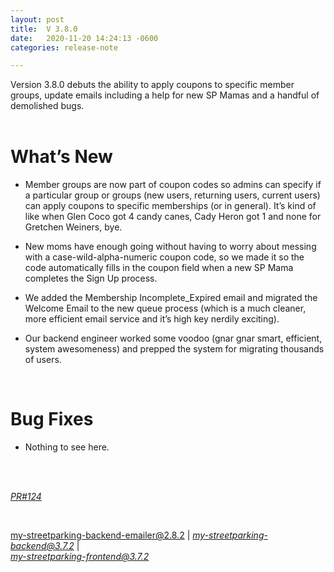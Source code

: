 ```yaml
---
layout: post
title:  V 3.8.0
date:   2020-11-20 14:24:13 -0600
categories: release-note

---
```

Version 3.8.0  debuts the ability to apply coupons to specific member groups, update emails including a help for new SP Mamas and a handful of demolished bugs. 
<br/><br/>


# What’s New
- Member groups are now part of coupon codes so admins can specify if a particular group or groups (new users, returning users, current users) can apply coupons to specific memberships (or in general). It’s kind of like when Glen Coco got 4 candy canes, Cady Heron got 1 and none for Gretchen Weiners, bye. 

- New moms have enough going without having to worry about messing with a case-wild-alpha-numeric coupon code, so we made it so the code automatically fills in the coupon field when a new SP Mama completes the Sign Up process. 

- We added the Membership Incomplete_Expired email and migrated the Welcome Email to the new queue process (which is a much cleaner, more efficient email service and it’s high key nerdily exciting). 

- Our backend engineer worked some voodoo (gnar gnar smart, efficient, system awesomeness) and prepped the system for migrating thousands of users. 

<br/>

# Bug Fixes
- Nothing to see here.
<br/>
  

<br/>


*[PR#124](https://github.com/streetparking/my-streetparking/pull/124#issue-518798063)*

<br/>

my-streetparking-backend-emailer@2.8.2 \| *[my-streetparking-backend@3.7.2](https://github.com/streetparking/my-streetparking/blob/development/packages/my-streetparking-backend/CHANGELOG.md)* \| <br> *[my-streetparking-frontend@3.7.2](https://github.com/streetparking/my-streetparking/blob/development/packages/my-streetparking-frontend/CHANGELOG.md)* 



 
 
 